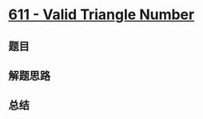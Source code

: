 # [611 - Valid Triangle Number](https://leetcode.com/problems/valid-triangle-number/)

## 题目


## 解题思路


## 总结



